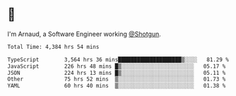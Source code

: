 # 👋

I'm Arnaud, a Software Engineer working [@Shotgun](https://shotgun.live).

<!--START_SECTION:waka-->

```txt
Total Time: 4,384 hrs 54 mins

TypeScript        3,564 hrs 36 mins████████████████████▒░░░░   81.29 %
JavaScript        226 hrs 48 mins █▒░░░░░░░░░░░░░░░░░░░░░░░   05.17 %
JSON              224 hrs 13 mins █▒░░░░░░░░░░░░░░░░░░░░░░░   05.11 %
Other             75 hrs 52 mins  ▒░░░░░░░░░░░░░░░░░░░░░░░░   01.73 %
YAML              60 hrs 40 mins  ▒░░░░░░░░░░░░░░░░░░░░░░░░   01.38 %
```

<!--END_SECTION:waka-->
